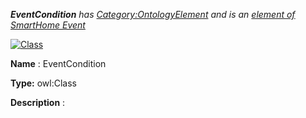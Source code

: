 ___EventCondition__ 
 has
 [Category:OntologyElement](../../Category/OntologyElement "Category:OntologyElement") 
 and is an
 [element of](../../Property/ElementOf "Property:ElementOf") 
[SmartHome Event](../../Submissions/SmartHome_Event "Submissions:SmartHome Event")_




  





[![Class](../../images/thumb/2/27/Class.gif/45px-Class.gif)](../../Image/Class.gif "Class")


__Name__ 
 : EventCondition
 



__Type:__ 
 owl:Class
 



__Description__ 
 :